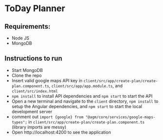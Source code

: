 # ToDay Planner
## Requirements:
* Node JS
* MongoDB
## Instructions to run
* Start MongoDB
* Clone the repo
* Insert valid google maps API key in `client/src/app/create-plan/create-plan.component.ts`, `client/src/app/app.module.ts`, and `client/src/index.html`
* `npm install` to install API dependencies and `npm start` to start the API
* Open a new terminal and navigate to the `client` directory, `npm install` to setup the Angular dependencies, and `npm start` to start the local development server
* comment out `import {google} from "@agm/core/services/google-maps-types";` in `client/src/app/create-plan/create-plan.component.ts` (library imports are messy)
* Open http://localhost:4200 to see the application